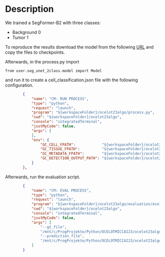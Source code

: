 # Description


We trained a SegFormer-B2 with three classes:
- Background 0
- Tumor 1

To reproduce the results download the model from the following [URL](https://drive.google.com/drive/folders/167hCNIdbBlFF8HkZ-gDqS8KpnOVBybNl?usp=sharing) and copy the files to checkpoints. 

Afterwards, in the process.py import 
```
from user.seg_unet_2class.model import Model
```

and run it to create a cell_classification.json file with the following configuration.

```json
        {
            "name": "CM: RUN PROCESS",
            "type": "python",
            "request": "launch",
            "program": "${workspaceFolder}/ocelot23algo/process.py",
            "cwd": "${workspaceFolder}/ocelot23algo",
            "console": "integratedTerminal",
            "justMyCode": false,
            "args": [
            ],
            "env": {
                "GC_CELL_FPATH":            "${workspaceFolder}/ocelot23algo/test/fold_0/input/images/cell_patches/",
                "GC_TISSUE_FPATH":          "${workspaceFolder}/ocelot23algo/test/fold_0/input/images/tissue_patches/",
                "GC_METADATA_FPATH":        "${workspaceFolder}/ocelot23algo/test/fold_0/input/metadata.json",
                "GC_DETECTION_OUTPUT_PATH": "${workspaceFolder}/ocelot23algo/test/fold_0/output/cell_classification.json",
            }
        },
```

Afterwards, run the evaluation script.

```json
        {
            "name": "CM: EVAL PROCESS",
            "type": "python",
            "request": "launch",
            "program": "${workspaceFolder}/ocelot23algo/evaluation/eval.py",
            "cwd": "${workspaceFolder}/ocelot23algo",
            "console": "integratedTerminal",
            "justMyCode": false,
            "args": [
                "--gt_file",
                "/mnt/c/ProgProjekte/Python/OCELOTMICCAI23/ocelot23algo/test/fold_0/output/gt.json",
                "--prediction_file",
                "/mnt/c/ProgProjekte/Python/OCELOTMICCAI23/ocelot23algo/test/fold_0/output/cell_classification.json"
            ]
        }
```